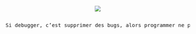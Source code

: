 <p align="center">

<a href="https://www.linkedin.com/in/ssaugrin/">
  <img src="https://img.shields.io/badge/Linkedin-informational?style=for-the-badge&logo=linkedin&label=social">
</a>

</p>

<pre align="center">

Si debugger, c’est supprimer des bugs, alors programmer ne peut être que les ajouter.

                                                                Edsger Dijkstra
</pre>

